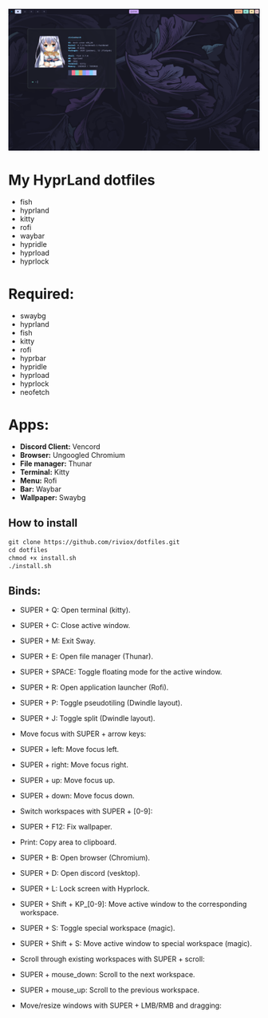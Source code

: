 ![Alt text](image.png)
# My HyprLand dotfiles
- fish
- hyprland
- kitty
- rofi
- waybar
- hypridle
- hyprload
- hyprlock

# Required:
- swaybg
- hyprland
- fish
- kitty
- rofi
- hyprbar
- hypridle
- hyprload
- hyprlock
- neofetch

# Apps:
- **Discord Client:** Vencord
- **Browser:** Ungoogled Chromium
- **File manager:** Thunar
- **Terminal:** Kitty
- **Menu:** Rofi
- **Bar:** Waybar
- **Wallpaper:** Swaybg

## How to install
```
git clone https://github.com/riviox/dotfiles.git
cd dotfiles
chmod +x install.sh
./install.sh
```
## Binds:
- SUPER + Q: Open terminal (kitty).
- SUPER + C: Close active window.
- SUPER + M: Exit Sway.
- SUPER + E: Open file manager (Thunar).
- SUPER + SPACE: Toggle floating mode for the active window.
- SUPER + R: Open application launcher (Rofi).
- SUPER + P: Toggle pseudotiling (Dwindle layout).
- SUPER + J: Toggle split (Dwindle layout).
- Move focus with SUPER + arrow keys:

- SUPER + left: Move focus left.
- SUPER + right: Move focus right.
- SUPER + up: Move focus up.
- SUPER + down: Move focus down.
- Switch workspaces with SUPER + [0-9]:

- SUPER + F12: Fix wallpaper.
- Print: Copy area to clipboard.
- SUPER + B: Open browser (Chromium).
- SUPER + D: Open discord (vesktop).
- SUPER + L: Lock screen with Hyprlock.

- SUPER + Shift + KP_[0-9]: Move active window to the corresponding workspace.

- SUPER + S: Toggle special workspace (magic).
- SUPER + Shift + S: Move active window to special workspace (magic).
- Scroll through existing workspaces with SUPER + scroll:

- SUPER + mouse_down: Scroll to the next workspace.
- SUPER + mouse_up: Scroll to the previous workspace.
- Move/resize windows with SUPER + LMB/RMB and dragging: